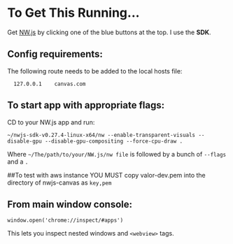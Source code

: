 # To Get This Running...

Get [NW.js](https://nwjs.io) by clicking one of the blue buttons at the top.
I use the **SDK**.

## Config requirements:

The following route needs to be added to the local hosts file:

`  127.0.0.1    canvas.com`

## To start app with appropriate flags:
CD to your NW.js app and run:

`~/nwjs-sdk-v0.27.4-linux-x64/nw --enable-transparent-visuals --disable-gpu --disable-gpu-compositing --force-cpu-draw .`

Where `~/The/path/to/your/NW.js/nw file` is followed by a bunch of `--flags` and a `.`

##To test with aws instance
YOU MUST copy valor-dev.pem into the directory of nwjs-canvas as `key,pem`


## From main window console:

`window.open('chrome://inspect/#apps')`

This lets you inspect nested windows and `<webview>` tags.

